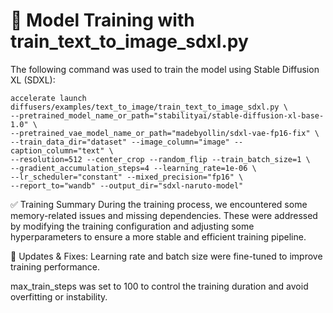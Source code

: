 # 🧠 Model Training with train_text_to_image_sdxl.py
The following command was used to train the model using Stable Diffusion XL (SDXL):

 ```
accelerate launch diffusers/examples/text_to_image/train_text_to_image_sdxl.py \
--pretrained_model_name_or_path="stabilityai/stable-diffusion-xl-base-1.0" \
--pretrained_vae_model_name_or_path="madebyollin/sdxl-vae-fp16-fix" \
--train_data_dir="dataset" --image_column="image" --caption_column="text" \
--resolution=512 --center_crop --random_flip --train_batch_size=1 \
--gradient_accumulation_steps=4 --learning_rate=1e-06 \
--lr_scheduler="constant" --mixed_precision="fp16" \
--report_to="wandb" --output_dir="sdxl-naruto-model"
 ```

✅ Training Summary
During the training process, we encountered some memory-related issues and missing dependencies. These were addressed by modifying the training configuration and adjusting some hyperparameters to ensure a more stable and efficient training pipeline.

🔧 Updates & Fixes:
Learning rate and batch size were fine-tuned to improve training performance.

max_train_steps was set to 100 to control the training duration and avoid overfitting or instability.

